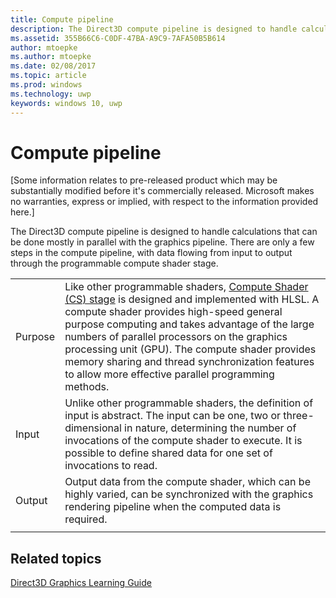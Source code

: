 ```yaml
---
title: Compute pipeline
description: The Direct3D compute pipeline is designed to handle calculations that can be done mostly in parallel with the graphics pipeline.
ms.assetid: 355B66C6-C0DF-47BA-A9C9-7AFA50B5B614
author: mtoepke
ms.author: mtoepke
ms.date: 02/08/2017
ms.topic: article
ms.prod: windows
ms.technology: uwp
keywords: windows 10, uwp
---
```


# Compute pipeline


\[Some information relates to pre-released product which may be substantially modified before it's commercially released. Microsoft makes no warranties, express or implied, with respect to the information provided here.\]


The Direct3D compute pipeline is designed to handle calculations that can be done mostly in parallel with the graphics pipeline. There are only a few steps in the compute pipeline, with data flowing from input to output through the programmable compute shader stage.

| | |
|-|-|
|Purpose|Like other programmable shaders, [Compute Shader (CS) stage](compute-shader-stage--cs-.md) is designed and implemented with HLSL. A compute shader provides high-speed general purpose computing and takes advantage of the large numbers of parallel processors on the graphics processing unit (GPU). The compute shader provides memory sharing and thread synchronization features to allow more effective parallel programming methods.|
|Input|Unlike other programmable shaders, the definition of input is abstract. The input can be one, two or three-dimensional in nature, determining the number of invocations of the compute shader to execute. It is possible to define shared data for one set of invocations to read.|
|Output|Output data from the compute shader, which can be highly varied, can be synchronized with the graphics rendering pipeline when the computed data is required.|
| | |




<!---
<table>
<colgroup>
<col width="50%" />
<col width="50%" />
</colgroup>
<tbody>
<tr class="odd">
<td align="left">Purpose</td>
<td align="left">Like other programmable shaders, [Compute Shader (CS) stage](#compute-shader-stage--cs-.md) is designed and implemented with HLSL. A compute shader provides high-speed general purpose computing and takes advantage of the large numbers of parallel processors on the graphics processing unit (GPU). The compute shader provides memory sharing and thread synchronization features to allow more effective parallel programming methods.</td>
</tr>
<tr class="even">
<td align="left">Input</td>
<td align="left">Unlike other programmable shaders, the definition of input is abstract. The input can be one, two or three-dimensional in nature, determining the number of invocations of the compute shader to execute. It is possible to define shared data for one set of invocations to read.</td>
</tr>
<tr class="odd">
<td align="left">Output</td>
<td align="left">Output data from the compute shader, which can be highly varied, can be synchronized with the graphics rendering pipeline when the computed data is required.</td>
</tr>
</tbody>
</table>
-->

## <span id="related-topics"></span>Related topics


[Direct3D Graphics Learning Guide](index.md)

 

 
